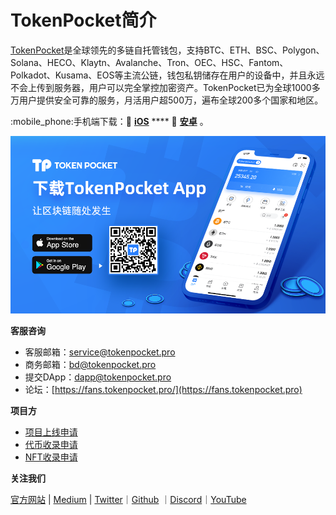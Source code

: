 # TokenPocket简介

[TokenPocket](https://www.tokenpocket.pro)是全球领先的多链自托管钱包，支持BTC、ETH、BSC、Polygon、Solana、HECO、Klaytn、Avalanche、Tron、OEC、HSC、Fantom、Polkadot、Kusama、EOS等主流公链，钱包私钥储存在用户的设备中，并且永远不会上传到服务器，用户可以完全掌控加密资产。TokenPocket已为全球1000多万用户提供安全可靠的服务，月活用户超500万，遍布全球200多个国家和地区。

:mobile\_phone:手机端下载：🍎 [**iOS**](https://apps.apple.com/cn/app/tokenpocket-trusted-wallet/id1436028697) **** 🤖 [**安卓**](https://play.google.com/store/apps/details?id=vip.mytokenpocket) 。

![](<.gitbook/assets/画板 1 拷贝.png>)

**客服咨询**

* 客服邮箱：service@tokenpocket.pro
* 商务邮箱：bd@tokenpocket.pro
* 提交DApp：dapp@tokenpocket.pro
* 论坛：[https://fans.tokenpocket.pro/](https://fans.tokenpocket.pro)

**项目方**

* [项目上线申请](https://www.tokenpocket.pro/zh/submit/dapp)
* [代币收录申请](https://www.tokenpocket.pro/zh/submit/token)
* [NFT收录申请](https://tokenpocket.pro/zh/submit/nft)

**关注我们**

[官方网站](https://www.tokenpocket.pro) |  [Medium](https://tokenpocket-gm.medium.com)  |  [Twitter](https://twitter.com/TokenPocket\_TP)｜[Github](https://help.tokenpocket.pro/cn/) ｜[Discord](https://discord.gg/bjzwFT5Rzj)｜[YouTube](https://www.youtube.com/channel/UCudaS5hcbqUaMtOGHmQ2e0A)&#x20;

